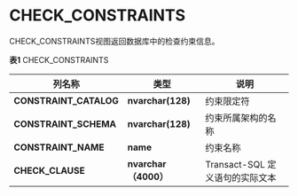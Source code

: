 # CHECK_CONSTRAINTS

CHECK_CONSTRAINTS视图返回数据库中的检查约束信息。

**表1** CHECK_CONSTRAINTS

<table aria-label="表1" class="table table-sm margin-top-none">
    <thead>
        <tr>
            <th>列名称</th>
            <th>类型</th>
            <th>说明</th>
        </tr>
    </thead>
    <tbody>
        <tr>
            <td><strong>CONSTRAINT_CATALOG</strong></td>
            <td><strong>nvarchar(128)</strong></td>
            <td>约束限定符</td>
        </tr>
        <tr>
            <td><strong>CONSTRAINT_SCHEMA</strong></td>
            <td><strong>nvarchar(128)</strong></td>
            <td>约束所属架构的名称</td>
        </tr>
        <tr>
            <td><strong>CONSTRAINT_NAME</strong></td>
            <td><strong>name</strong></td>
            <td>约束名称</td>
        </tr>
        <tr>
            <td><strong>CHECK_CLAUSE</strong></td>
            <td><strong>nvarchar（4000）</strong></td>
            <td>Transact-SQL 定义语句的实际文本</td>
        </tr>
    </tbody>
</table>